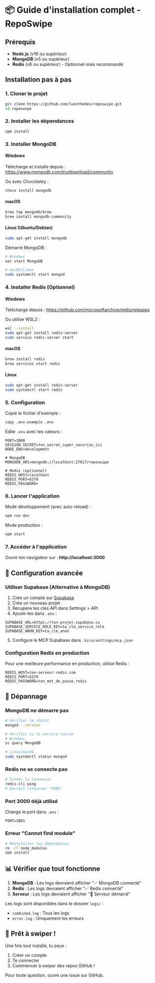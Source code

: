 # 📦 Guide d'installation complet - RepoSwipe

## Prérequis

- **Node.js** (v16 ou supérieur)
- **MongoDB** (v5 ou supérieur)
- **Redis** (v6 ou supérieur) - Optionnel mais recommandé

## Installation pas à pas

### 1. Cloner le projet

```bash
git clone https://github.com/luoxthedev/reposwipe.git
cd reposwipe
```

### 2. Installer les dépendances

```bash
npm install
```

### 3. Installer MongoDB

#### Windows
Télécharge et installe depuis : https://www.mongodb.com/try/download/community

Ou avec Chocolatey :
```bash
choco install mongodb
```

#### macOS
```bash
brew tap mongodb/brew
brew install mongodb-community
```

#### Linux (Ubuntu/Debian)
```bash
sudo apt-get install mongodb
```

Démarre MongoDB :
```bash
# Windows
net start MongoDB

# macOS/Linux
sudo systemctl start mongod
```

### 4. Installer Redis (Optionnel)

#### Windows
Télécharge depuis : https://github.com/microsoftarchive/redis/releases

Ou utilise WSL2 :
```bash
wsl --install
sudo apt-get install redis-server
sudo service redis-server start
```

#### macOS
```bash
brew install redis
brew services start redis
```

#### Linux
```bash
sudo apt-get install redis-server
sudo systemctl start redis
```

### 5. Configuration

Copie le fichier d'exemple :
```bash
copy .env.exemple .env
```

Édite `.env` avec tes valeurs :
```env
PORT=3000
SESSION_SECRET=ton_secret_super_securise_ici
NODE_ENV=development

# MongoDB
MONGODB_URI=mongodb://localhost:27017/reposwipe

# Redis (optionnel)
REDIS_HOST=localhost
REDIS_PORT=6379
REDIS_PASSWORD=
```

### 6. Lancer l'application

Mode développement (avec auto-reload) :
```bash
npm run dev
```

Mode production :
```bash
npm start
```

### 7. Accéder à l'application

Ouvre ton navigateur sur : **http://localhost:3000**

## 🔧 Configuration avancée

### Utiliser Supabase (Alternative à MongoDB)

1. Crée un compte sur [Supabase](https://supabase.com)
2. Crée un nouveau projet
3. Récupère tes clés API dans Settings > API
4. Ajoute-les dans `.env` :

```env
SUPABASE_URL=https://ton-projet.supabase.co
SUPABASE_SERVICE_ROLE_KEY=ta_cle_service_role
SUPABASE_ANON_KEY=ta_cle_anon
```

5. Configure le MCP Supabase dans `.kiro/settings/mcp.json`

### Configuration Redis en production

Pour une meilleure performance en production, utilise Redis :

```env
REDIS_HOST=ton-serveur-redis.com
REDIS_PORT=6379
REDIS_PASSWORD=ton_mot_de_passe_redis
```

## 🐛 Dépannage

### MongoDB ne démarre pas
```bash
# Vérifier le statut
mongod --version

# Vérifier si le service tourne
# Windows
sc query MongoDB

# Linux/macOS
sudo systemctl status mongod
```

### Redis ne se connecte pas
```bash
# Tester la connexion
redis-cli ping
# Devrait retourner "PONG"
```

### Port 3000 déjà utilisé
Change le port dans `.env` :
```env
PORT=3001
```

### Erreur "Cannot find module"
```bash
# Réinstaller les dépendances
rm -rf node_modules
npm install
```

## 📊 Vérifier que tout fonctionne

1. **MongoDB** : Les logs devraient afficher "✅ MongoDB connecté"
2. **Redis** : Les logs devraient afficher "✅ Redis connecté"
3. **Serveur** : Les logs devraient afficher "🚀 Serveur démarré"

Les logs sont disponibles dans le dossier `logs/` :
- `combined.log` : Tous les logs
- `error.log` : Uniquement les erreurs

## 🚀 Prêt à swiper !

Une fois tout installé, tu peux :
1. Créer un compte
2. Te connecter
3. Commencer à swiper des repos GitHub !

Pour toute question, ouvre une issue sur GitHub.
